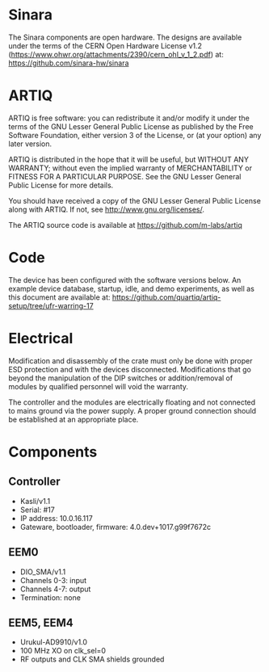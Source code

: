 # Sinara

The Sinara components are open hardware. The designs are available under the
terms of the CERN Open Hardware License v1.2
(https://www.ohwr.org/attachments/2390/cern_ohl_v_1_2.pdf) at:
https://github.com/sinara-hw/sinara

# ARTIQ

ARTIQ is free software: you can redistribute it and/or modify it under the
terms of the GNU Lesser General Public License as published by the Free
Software Foundation, either version 3 of the License, or (at your option) any
later version.

ARTIQ is distributed in the hope that it will be useful, but WITHOUT ANY
WARRANTY; without even the implied warranty of MERCHANTABILITY or FITNESS FOR A
PARTICULAR PURPOSE. See the GNU Lesser General Public License for more details.

You should have received a copy of the GNU Lesser General Public License along
with ARTIQ. If not, see <http://www.gnu.org/licenses/>.

The ARTIQ source code is available at https://github.com/m-labs/artiq

# Code

The device has been configured with the software versions below.
An example device database, startup, idle, and demo experiments, as well
as this document are available at:
https://github.com/quartiq/artiq-setup/tree/ufr-warring-17

# Electrical

Modification and disassembly of the crate must only be done with proper ESD
protection and with the devices disconnected. Modifications that go beyond the
manipulation of the DIP switches or addition/removal of modules by qualified
personnel will void the warranty.

The controller and the modules are electrically floating and not connected
to mains ground via the power supply. A proper ground connection should be
established at an appropriate place.

# Components

## Controller

* Kasli/v1.1
* Serial: #17
* IP address: 10.0.16.117
* Gateware, bootloader, firmware: 4.0.dev+1017.g99f7672c

## EEM0

* DIO_SMA/v1.1
* Channels 0-3: input
* Channels 4-7: output
* Termination: none

## EEM5, EEM4

* Urukul-AD9910/v1.0
* 100 MHz XO on clk_sel=0
* RF outputs and CLK SMA shields grounded
